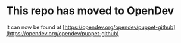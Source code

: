 # This repo has moved to OpenDev

It can now be found at [https://opendev.org/opendev/puppet-github](https://opendev.org/opendev/puppet-github)
